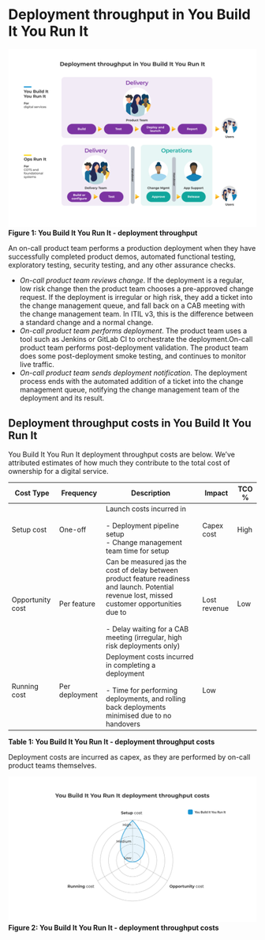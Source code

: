 # Deployment throughput in You Build It You Run It

![Deployment throughput in You Build It You Run It](../.gitbook/assets/what-is-you-build-it-you-run-it/you-build-it-you-run-it-deployment-throughput.png)
**Figure 1: You Build It You Run It - deployment throughput**

An on-call product team performs a production deployment when they have successfully completed product demos, automated functional testing, exploratory testing, security testing, and any other assurance checks. 

* *On-call product team reviews change*. If the deployment is a regular, low risk change then the product team chooses a pre-approved change request. If the deployment is irregular or high risk, they add a ticket into the change management queue, and fall back on a CAB meeting with the change management team. In ITIL v3, this is the difference between a standard change and a normal change. 
* *On-call product team performs deployment*. The product team uses a tool such as Jenkins or GitLab CI to orchestrate the deployment.On-call product team performs post-deployment validation. The product team does some post-deployment smoke testing, and continues to monitor live traffic.
* *On-call product team sends deployment notification*. The deployment process ends with the automated addition of a ticket into the change management queue, notifying the change management team of the deployment and its result. 

## Deployment throughput costs in You Build It You Run It

You Build It You Run It deployment throughput costs are below. We’ve attributed estimates of how much they contribute to the total cost of ownership for a digital service. 

|Cost Type|Frequency|Description|Impact|TCO %|
|---|---|---|---|---|
|Setup cost|One-off|Launch costs incurred in<br><br>- Deployment pipeline setup<br>- Change management team time for setup|Capex cost|High|
|Opportunity cost|Per feature|Can be measured jas the cost of delay between product feature readiness and launch. Potential revenue lost, missed customer opportunities due to<br><br>- Delay waiting for a CAB meeting (irregular, high risk deployments only)|Lost revenue|Low|
|Running cost|Per deployment|Deployment costs incurred in completing a deployment<br><br>- Time for performing deployments, and rolling back deployments minimised due to no handovers|Low|
**Table 1: You Build It You Run It - deployment throughput costs**

Deployment costs are incurred as capex, as they are performed by on-call product teams themselves. 

![Deployment throughput costs in You Build It You Run It](../.gitbook/assets/what-is-you-build-it-you-run-it/you-build-it-you-run-it-deployment-throughput-costs.png)
**Figure 2: You Build It You Run It - deployment throughput costs**